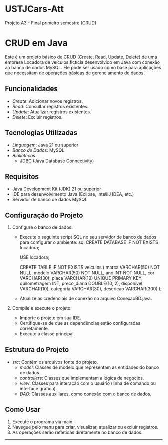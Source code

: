 # USTJCars-Att
Projeto A3 - Final primeiro semestre (CRUD)
# CRUD em Java

Este é um projeto básico de CRUD (Create, Read, Update, Delete) de uma empresa Locadora de veículos fictícia desenvolvido em Java com conexão ao banco de dados MySQL. Ele pode ser usado como base para aplicações que necessitam de operações básicas de gerenciamento de dados.

## Funcionalidades

- *Create*: Adicionar novos registros.
- *Read*: Consultar registros existentes.
- *Update*: Atualizar registros existentes.
- *Delete*: Excluir registros.

## Tecnologias Utilizadas

- *Linguagem*: Java 21 ou superior
- *Banco de Dados*: MySQL
- *Bibliotecas*:
  - JDBC (Java Database Connectivity)

## Requisitos

- Java Development Kit (JDK) 21 ou superior
- IDE para desenvolvimento Java (Eclipse, IntelliJ IDEA, etc.)
- Servidor de banco de dados MySQL

## Configuração do Projeto

1. Configure o banco de dados:

   - Execute o seguinte script SQL no seu servidor de banco de dados para configurar o ambiente:
     sql
     CREATE DATABASE IF NOT EXISTS locadora;

     USE locadora;

     CREATE TABLE IF NOT EXISTS veiculos (
         marca VARCHAR(50) NOT NULL,
         modelo VARCHAR(50) NOT NULL,
         ano INT NOT NULL,
         cor VARCHAR(30),
         placa VARCHAR(10) UNIQUE PRIMARY KEY,
         quilometragem INT,
         preco_diaria DOUBLE(10, 2),
         disponivel VARCHAR(10),
         categoria VARCHAR(30),
         descricao VARCHAR(300)
     );
     
   - Atualize as credenciais de conexão no arquivo ConexaoBD.java.

2. Compile e execute o projeto:

   - Importe o projeto em sua IDE.
   - Certifique-se de que as dependências estão configuradas corretamente.
   - Execute a classe principal.

## Estrutura do Projeto

- *src*: Contém os arquivos fonte do projeto.
  - *model*: Classes de modelo que representam as entidades do banco de dados.
  - *controllers*: Classes que implementam a lógica de negócios.
  - *view*: Classes para interação com o usuário (linha de comando ou interface gráfica).
  - *DAO*: Classes auxiliares, como conexão com o banco de dados.

## Como Usar

1. Execute o programa via main.
2. Navegue pelo menu para criar, visualizar, atualizar ou excluir registros.
3. As operações serão refletidas diretamente no banco de dados.

---

